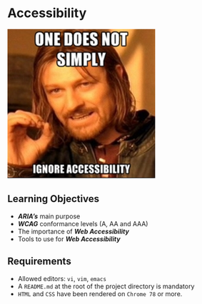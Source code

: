 # Accessibility

<img src='accessibility.png' alt='developer tools meme' />

## Learning Objectives

- **_ARIA’s_** main purpose
- **_WCAG_** conformance levels (A, AA and AAA)
- The importance of **_Web Accessibility_**
- Tools to use for **_Web Accessibility_**

## Requirements

- Allowed editors: `vi`, `vim`, `emacs`
- A `README.md` at the root of the project directory is mandatory
- `HTML` and `CSS` have been rendered on `Chrome 78` or more.